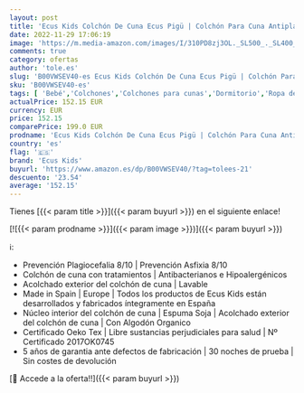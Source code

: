 ```yaml
---
layout: post
title: 'Ecus Kids Colchón De Cuna Ecus Pigü | Colchón Para Cuna Antiplagiocefalia  Bebé Máxima Frescura  color Blanco Y Gris  140x70x12 cm  3900 g'
date: 2022-11-29 17:06:19
image: 'https://m.media-amazon.com/images/I/310PD8zj3OL._SL500_._SL400_.jpg'
comments: true
category: ofertas
author: 'tole.es'
slug: 'B00VWSEV40-es Ecus Kids Colchón De Cuna Ecus Pigü | Colchón Para Cuna...'
sku: 'B00VWSEV40-es'
tags: [ 'Bebé','Colchones','Colchones para cunas','Dormitorio','Ropa de cama','bebé','ecus','ecus kids','kids','🇪🇸', ]
actualPrice: 152.15 EUR
currency: EUR
price: 152.15
comparePrice: 199.0 EUR
prodname: 'Ecus Kids Colchón De Cuna Ecus Pigü | Colchón Para Cuna Antiplagiocefalia  Bebé Máxima Frescura  color Blanco Y Gris  140x70x12 cm  3900 g'
country: 'es'
flag: '🇪🇸'
brand: 'Ecus Kids'
buyurl: 'https://www.amazon.es/dp/B00VWSEV40/?tag=tolees-21'
descuento: '23.54'
average: '152.15'
---
```


Tienes [{{< param title >}}]({{< param buyurl >}}) en el siguiente enlace!

[![{{< param prodname >}}]({{< param image >}})]({{< param buyurl >}})

ℹ️:

- Prevención Plagiocefalia 8/10 | Prevención Asfixia 8/10
- Colchón de cuna con tratamientos | Antibacterianos e Hipoalergénicos
- Acolchado exterior del colchón de cuna | Lavable
- Made in Spain | Europe | Todos los productos de Ecus Kids están desarrollados y fabricados íntegramente en España
- Núcleo interior del colchón de cuna | Espuma Soja | Acolchado exterior del colchón de cuna | Con Algodón Organico
- Certificado Oeko Tex | Libre sustancias perjudiciales para salud | Nº Certificado 2017OK0745
- 5 años de garantia ante defectos de fabricación | 30 noches de prueba | Sin costes de devolución

[🛒 Accede a la oferta!!]({{< param buyurl >}})
